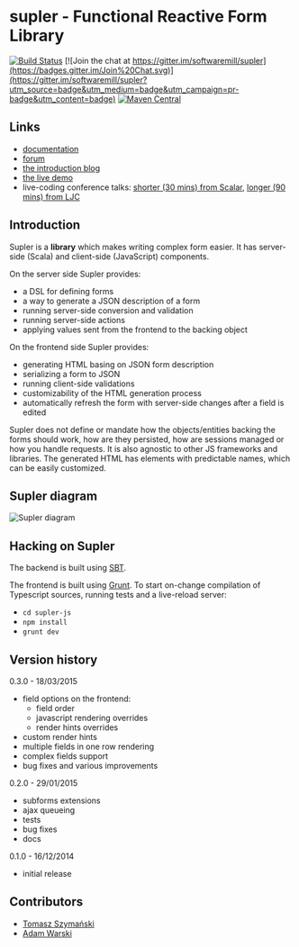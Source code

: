 # supler - Functional Reactive Form Library

[![Build Status](https://travis-ci.org/softwaremill/supler.svg?branch=master)](https://travis-ci.org/softwaremill/supler)
[![Join the chat at https://gitter.im/softwaremill/supler](https://badges.gitter.im/Join%20Chat.svg)](https://gitter.im/softwaremill/supler?utm_source=badge&utm_medium=badge&utm_campaign=pr-badge&utm_content=badge)
[![Maven Central](https://maven-badges.herokuapp.com/maven-central/com.softwaremill.supler/supler_2.11/badge.svg)](https://maven-badges.herokuapp.com/maven-central/com.softwaremill.supler/supler_2.11)

## Links

* [documentation](http://docs.supler.io)
* [forum](https://groups.google.com/forum/#!forum/supler)
* [the introduction blog](http://www.warski.org/blog/2014/09/introducing-supler-a-functional-reactive-form-library/)
* [the live demo](http://supler.softwaremill.com/)
* live-coding conference talks: [shorter (30 mins) from Scalar](https://www.youtube.com/watch?v=ex9H_pHdFZ4&list=PL8NC5lCgGs6N5_mHAx9LjOO1NBEADQ4cP&index=1&spfreload=10), [longer (90 mins) from LJC](https://skillsmatter.com/skillscasts/6342-supler-complex-web-forms-not-so-complex#video)

## Introduction

Supler is a **library** which makes writing complex form easier. It has server-side (Scala) and client-side
(JavaScript) components.

On the server side Supler provides:

* a DSL for defining forms
* a way to generate a JSON description of a form
* running server-side conversion and validation
* running server-side actions
* applying values sent from the frontend to the backing object

On the frontend side Supler provides:

* generating HTML basing on JSON form description
* serializing a form to JSON
* running client-side validations
* customizability of the HTML generation process
* automatically refresh the form with server-side changes after a field is edited

Supler does not define or mandate how the objects/entities backing the forms should work, how are they persisted,
how are sessions managed or how you handle requests. It is also agnostic to other JS frameworks and libraries. The
generated HTML has elements with predictable names, which can be easily customized.

## Supler diagram

![Supler diagram](https://raw.githubusercontent.com/softwaremill/supler/master/design/supler%20diagram.png)

## Hacking on Supler

The backend is built using [SBT](http://www.scala-sbt.org).

The frontend is built using [Grunt](http://gruntjs.com). To start on-change compilation of Typescript sources,
running tests and a live-reload server:

* `cd supler-js`
* `npm install`
* `grunt dev`

## Version history

0.3.0 - 18/03/2015

* field options on the frontend:
  - field order
  - javascript rendering overrides
  - render hints overrides
* custom render hints
* multiple fields in one row rendering
* complex fields support
* bug fixes and various improvements

0.2.0 - 29/01/2015

* subforms extensions
* ajax queueing
* tests
* bug fixes
* docs

0.1.0 - 16/12/2014

* initial release

## Contributors

* [Tomasz Szymański](http://twitter.com/szimano)
* [Adam Warski](http://twitter.com/adamwarski)

